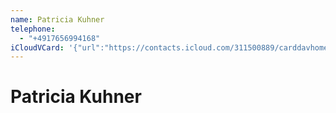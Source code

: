 ```yaml
---
name: Patricia Kuhner
telephone:
  - "+4917656994168"
iCloudVCard: '{"url":"https://contacts.icloud.com/311500889/carddavhome/card/02B4634D-853B-4B0D-AED5-B43EDD3FDA67.vcf","etag":"\"l4tkrbn9\"","data":"BEGIN:VCARD\r\nVERSION:3.0\r\nFN:\r\nN:Kuhner;Patricia;;;\r\nUID:243B432A-1BFF-4215-8E3A-E3882AAE6EBA\r\nPRODID:-//Apple Inc.//iOS 15.5//EN\r\nREV:2025-04-03T22:05:14Z\r\nORG:;\r\nTEL:+4917656994168\r\nEND:VCARD"}'
---
```

# Patricia Kuhner